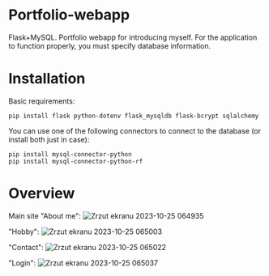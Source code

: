 # Portfolio-webapp
Flask+MySQL. Portfolio webapp for introducing myself. 
For the application to function properly, you must specify database information.

# Installation
Basic requirements:
```
pip install flask python-dotenv flask_mysqldb flask-bcrypt sqlalchemy
```
You can use one of the following connectors to connect to the database (or install both just in case):
```
pip install mysql-connector-python
pip install mysql-connector-python-rf
```
# Overview
Main site "About me":
![Zrzut ekranu 2023-10-25 064935](https://github.com/sebastianbrzustowicz/Portfolio-webapp/assets/66909222/3695f0c9-6174-476e-8bf5-2d255c127e00)

"Hobby":
![Zrzut ekranu 2023-10-25 065003](https://github.com/sebastianbrzustowicz/Portfolio-webapp/assets/66909222/71c258ac-1c41-4334-bd26-91509fea5c1b)

"Contact":
![Zrzut ekranu 2023-10-25 065022](https://github.com/sebastianbrzustowicz/Portfolio-webapp/assets/66909222/4ace4106-a81e-4892-8d4a-65f4c65bd7b2)

"Login":
![Zrzut ekranu 2023-10-25 065037](https://github.com/sebastianbrzustowicz/Portfolio-webapp/assets/66909222/7f2eff36-c5fa-4795-b57b-357b74407555)

